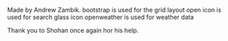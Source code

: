Made by Andrew Zambik.
bootstrap is used for the grid layout
open icon is used for search glass icon
openweather is used for weather data

Thank you to Shohan once again hor his help. 
